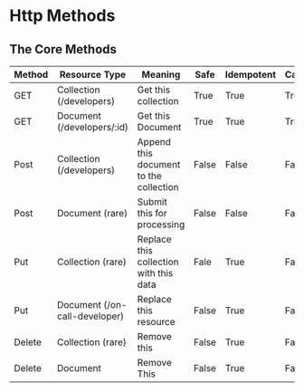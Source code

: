 # Http Methods

## The Core Methods

| Method | Resource Type | Meaning | Safe | Idempotent | Cacheable |
| -- | -- | -- | --- | -- | --- |
| GET | Collection (/developers) | Get this collection | True | True | True |
| GET | Document (/developers/:id) | Get this Document | True | True | True |
| Post | Collection (/developers) | Append this document to the collection | False | False | False* |
| Post | Document (rare) | Submit this for processing | False | False | False |
| Put | Collection (rare) | Replace this collection with this data | Fale | True | False |
| Put | Document (/on-call-developer) | Replace this resource | False | True | False |
| Delete | Collection (rare) | Remove this | False | True | False |
| Delete | Document | Remove This | False | True | False |
